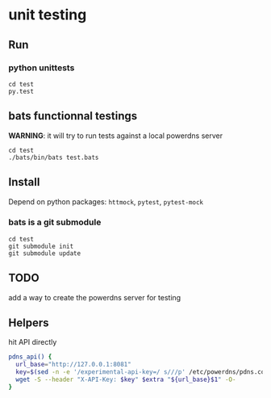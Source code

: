 # unit testing

## Run

### python unittests
~~~
cd test
py.test
~~~

## bats functionnal testings

**WARNING**: it will try to run tests against a local powerdns server

~~~
cd test
./bats/bin/bats test.bats
~~~


## Install 


Depend on python packages: `httmock`, `pytest`, `pytest-mock`


### bats is a git submodule

~~~
cd test
git submodule init
git submodule update
~~~

## TODO

add a way to create the powerdns server for testing


## Helpers

hit API directly

~~~bash
pdns_api() {
  url_base="http://127.0.0.1:8081"
  key=$(sed -n -e '/experimental-api-key=/ s///p' /etc/powerdns/pdns.conf)
  wget -S --header "X-API-Key: $key" $extra "${url_base}$1" -O-
}
~~~
